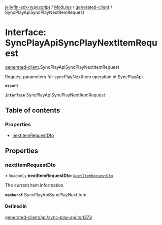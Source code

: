 [jellyfin-sdk-typescript](../README.md) / [Modules](../modules.md) / [generated-client](../modules/generated_client.md) / SyncPlayApiSyncPlayNextItemRequest

# Interface: SyncPlayApiSyncPlayNextItemRequest

[generated-client](../modules/generated_client.md).SyncPlayApiSyncPlayNextItemRequest

Request parameters for syncPlayNextItem operation in SyncPlayApi.

**`export`**

**`interface`** SyncPlayApiSyncPlayNextItemRequest

## Table of contents

### Properties

- [nextItemRequestDto](generated_client.SyncPlayApiSyncPlayNextItemRequest.md#nextitemrequestdto)

## Properties

### nextItemRequestDto

• `Readonly` **nextItemRequestDto**: [`NextItemRequestDto`](generated_client.NextItemRequestDto.md)

The current item information.

**`memberof`** SyncPlayApiSyncPlayNextItem

#### Defined in

[generated-client/api/sync-play-api.ts:1373](https://github.com/thornbill/jellyfin-sdk-typescript/blob/e4df7f8/src/generated-client/api/sync-play-api.ts#L1373)
